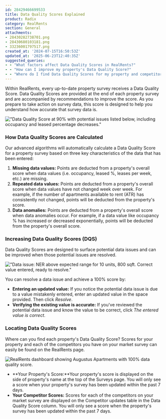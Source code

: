 ```yaml
---
id: 28429466699533
title: Data Quality Scores Explained
product: Radix
category: RealRents
section: General
attachments:
- 28430282738701.png
- 28430680103181.png
- 33236001797517.png
created_at: '2024-07-15T16:50:53Z'
updated_at: '2025-06-23T12:40:35Z'
suggested_queries:
- - "What factors affect Data Quality Scores in RealRents?"
- - "How can I improve my property's Data Quality Score?"
- - "Where do I find Data Quality Scores for my property and competitors?"
---
```

Within RealRents, every up-to-date property survey receives a Data Quality Score. Data Quality Scores are provided at the end of each property survey and are accompanied by recommendations to improve the score. As you prepare to take action on survey data, this score is designed to help you understand how accurate that survey data is.

!["Data Quality Score at 90% with potential issues listed below, including occupancy and leased percentage decreases."](attachments/28430282738701.png)

### How Data Quality Scores are Calculated

Our advanced algorithms will automatically calculate a Data Quality Score for a property survey based on three key characteristics of the data that has been entered:

1. **Missing data values:** Points are deducted from a property's overall score when data values (i.e. occupancy, leased %, leases per week, etc.) are missing.
2. **Repeated data values:** Points are deducted from a property's overall score when data values have not changed week over week. For example, if the number of apartments available to rent (ATR) has consistently not changed, points will be deducted from the property's score.
3. **Data anomalies:** Points are deducted from a property's overall score when data anomalies occur. For example, if a data value like occupancy % has increased or decreased exponentially, points will be deducted from the property's overall score.

### Increasing Data Quality Scores (DQS)

Data Quality Scores are designed to surface potential data issues and can be improved when those potential issues are resolved.

!["Data issue: NER above expected range for 10 units, 800 sqft. Correct value entered, ready to resolve."](attachments/28430680103181.png)

You can resolve a data issue and achieve a 100% score by:

* **Entering an updated value:** If you notice the potential data issue is due to a value mistakenly entered, enter an updated value in the space provided. Then click *Resolve*.
* **Verifying the existing value is accurate:** If you've reviewed the potential data issue and know the value to be correct, click *The entered value is correct*.

### Locating Data Quality Scores

Where can you find each property's Data Quality Score? Scores for your property and each of the competitors you have on your market survey can easily be found on the RealRents page.

![RealRents dashboard showing Augustus Apartments with 100% data quality score.](attachments/33236001797517.png)

* **Your Property's Score:**Your property's score is displayed on the side of property's name at the top of the Surveys page. You will only see a score when your property's survey has been updated within the past 7 days.
* **Your Competitor Scores:** Scores for each of the competitors on your market survey are displayed on the Competitor updates table in the Data Quality Score column. You will only see a score when the property's survey has been updated within the past 7 days.